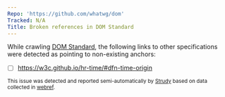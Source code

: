 ```yaml
---
Repo: 'https://github.com/whatwg/dom'
Tracked: N/A
Title: Broken references in DOM Standard
---
```


While crawling [DOM Standard](https://dom.spec.whatwg.org/), the following links to other specifications were detected as pointing to non-existing anchors:
* [ ] https://w3c.github.io/hr-time/#dfn-time-origin

<sub>This issue was detected and reported semi-automatically by [Strudy](https://github.com/w3c/strudy/) based on data collected in [webref](https://github.com/w3c/webref/).</sub>
